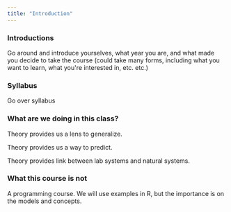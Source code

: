 ```yaml
---
title: "Introduction"
---
```





### Introductions 

Go around and introduce yourselves, what year you are, and what made you decide to take the course (could take many forms, including what you want to learn, what you're interested in, etc. etc.)


### Syllabus

Go over syllabus



### What are we doing in this class? 

Theory provides us a lens to generalize. 

Theory provides us a way to predict. 

Theory provides link between lab systems and natural systems. 





### What this course is not

A programming course. We will use examples in R, but the importance is on the models and concepts. 





### 





